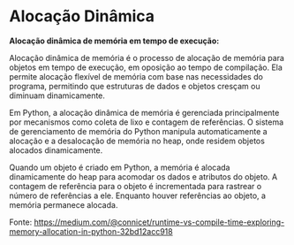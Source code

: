 # Alocação Dinâmica

**Alocação dinâmica de memória em tempo de execução:**

Alocação dinâmica de memória é o processo de alocação de memória para objetos em tempo de execução, em oposição ao tempo de compilação. Ela permite alocação flexível de memória com base nas necessidades do programa, permitindo que estruturas de dados e objetos cresçam ou diminuam dinamicamente.

Em Python, a alocação dinâmica de memória é gerenciada principalmente por mecanismos como coleta de lixo e contagem de referências. O sistema de gerenciamento de memória do Python manipula automaticamente a alocação e a desalocação de memória no heap, onde residem objetos alocados dinamicamente.

Quando um objeto é criado em Python, a memória é alocada dinamicamente do heap para acomodar os dados e atributos do objeto. A contagem de referência para o objeto é incrementada para rastrear o número de referências a ele. Enquanto houver referências ao objeto, a memória permanece alocada.

Fonte: https://medium.com/@connicet/runtime-vs-compile-time-exploring-memory-allocation-in-python-32bd12acc918
